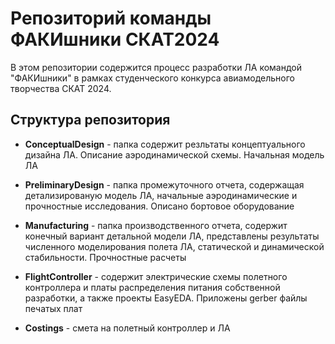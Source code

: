 # Репозиторий команды ФАКИшники СКАТ2024

В этом репозитории содержится процесс разработки ЛА командой "ФАКИшники" в рамках студенческого конкурса авиамодельного творчества СКАТ 2024.

## Структура репозитория

- **ConceptualDesign** - папка содержит резльтаты концептуального дизайна ЛА. Описание аэродинамической схемы. Начальная модель ЛА

- **PreliminaryDesign** - папка промежуточного отчета, содержащая детализированую модель ЛА, начальные аэродинамические и прочностные исследования. Описано бортовое оборудование

- **Manufacturing** - папка производственного отчета, содержит конечный вариант детальной модели ЛА, представлены результаты численного моделирования полета ЛА, статической и динамической стабильности. Прочностные расчеты

- **FlightController** - содержит электрические схемы полетного контроллера и платы распределения питания собственной разработки, а также проекты EasyEDA. Приложены gerber файлы печатых плат

- **Costings** - смета на полетный контроллер и ЛА
